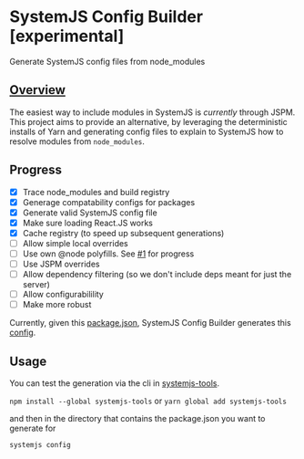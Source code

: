# SystemJS Config Builder [experimental]
Generate SystemJS config files from node_modules

## [Overview](https://www.youtube.com/watch?v=sqEZeEAbxic)
The easiest way to include modules in SystemJS is *currently* through JSPM. This project aims to provide an alternative, by leveraging the deterministic installs of Yarn and generating config files to explain to SystemJS how to resolve modules from `node_modules`.

## Progress

- [x] Trace node_modules and build registry
- [x] Generage compatability configs for packages
- [x] Generate valid SystemJS config file
- [x] Make sure loading React.JS works
- [x] Cache registry (to speed up subsequent generations)
- [ ] Allow simple local overrides
- [ ] Use own @node polyfills. See [#1](https://github.com/alexisvincent/systemjs-config-builder/issues/1) for progress
- [ ] Use JSPM overrides
- [ ] Allow dependency filtering (so we don't include deps meant for just the server)
- [ ] Allow configurabilility
- [ ] Make more robust

Currently, given this [package.json](https://github.com/alexisvincent/systemjs-config-builder/blob/master/test/package.json), 
SystemJS Config Builder generates this [config](https://github.com/alexisvincent/systemjs-config-builder/blob/master/test/generated.config.js).

## Usage
You can test the generation via the cli in [systemjs-tools](https://github.com/alexisvincent/systemjs-tools).

`npm install --global systemjs-tools` or `yarn global add systemjs-tools`

and then in the directory that contains the package.json you want to generate for

`systemjs config`
